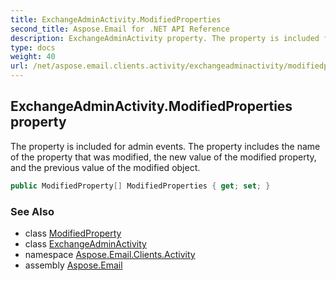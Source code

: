 ```yaml
---
title: ExchangeAdminActivity.ModifiedProperties
second_title: Aspose.Email for .NET API Reference
description: ExchangeAdminActivity property. The property is included for admin events. The property includes the name of the property that was modified the new value of the modified property and the previous value of the modified object
type: docs
weight: 40
url: /net/aspose.email.clients.activity/exchangeadminactivity/modifiedproperties/
---
```

## ExchangeAdminActivity.ModifiedProperties property

The property is included for admin events. The property includes the name of the property that was modified, the new value of the modified property, and the previous value of the modified object.

```csharp
public ModifiedProperty[] ModifiedProperties { get; set; }
```

### See Also

* class [ModifiedProperty](../../modifiedproperty/)
* class [ExchangeAdminActivity](../)
* namespace [Aspose.Email.Clients.Activity](../../exchangeadminactivity/)
* assembly [Aspose.Email](../../../)


